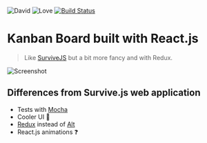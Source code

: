 ![David](https://david-dm.org/jiayihu/react-kanban.svg)
![Love](https://img.shields.io/badge/Made%20with-%E2%99%A5-red.svg)
[![Build Status](https://travis-ci.org/jiayihu/react-kanban.svg?branch=master)](https://travis-ci.org/jiayihu/react-kanban)

# Kanban Board built with React.js

> Like [SurviveJS](http://survivejs.com) but a bit more fancy and with Redux.

![Screenshot](https://raw.githubusercontent.com/jiayihu/react-kanban/master/screenshot.png)

## Differences from Survive.js web application

- Tests with [Mocha](http://mochajs.org/)
- Cooler UI :dizzy:
- [Redux](https://github.com/reactjs/redux) instead of [Alt](http://alt.js.org)
- React.js animations :question:
